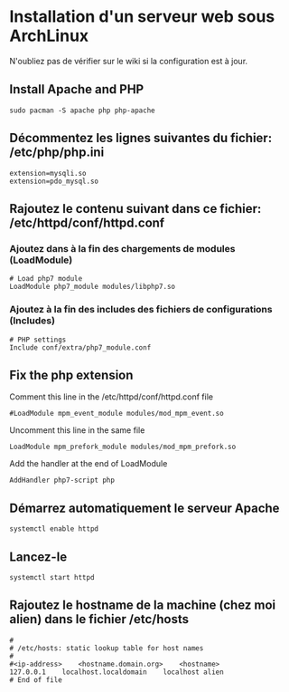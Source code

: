 # Installation d'un serveur web sous ArchLinux
N'oubliez pas de vérifier sur le wiki si la configuration est à jour.

## Install Apache and PHP

	sudo pacman -S apache php php-apache

## Décommentez les lignes suivantes du fichier: /etc/php/php.ini

	extension=mysqli.so
	extension=pdo_mysql.so

## Rajoutez le contenu suivant dans ce fichier: /etc/httpd/conf/httpd.conf

### Ajoutez dans à la fin des chargements de modules (LoadModule)

	# Load php7 module
	LoadModule php7_module modules/libphp7.so

### Ajoutez à la fin des includes des fichiers de configurations (Includes)

    # PHP settings
	Include conf/extra/php7_module.conf

## Fix the php extension
Comment this line in the /etc/httpd/conf/httpd.conf file

    #LoadModule mpm_event_module modules/mod_mpm_event.so

Uncomment this line in the same file

    LoadModule mpm_prefork_module modules/mod_mpm_prefork.so

Add the handler at the end of LoadModule

    AddHandler php7-script php

## Démarrez automatiquement le serveur Apache

	systemctl enable httpd

## Lancez-le

	systemctl start httpd

## Rajoutez le hostname de la machine (chez moi alien) dans le fichier /etc/hosts

	#
    # /etc/hosts: static lookup table for host names
	#
	#<ip-address>    <hostname.domain.org>    <hostname>
	127.0.0.1    localhost.localdomain    localhost alien
    # End of file

